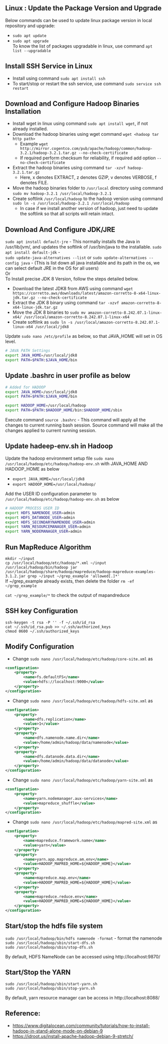## Linux : Update the Package Version and Upgrade
Below commands can be used to update linux package version in local repository and upgrade:
* `sudo apt update`  
* `sudo apt upgrade`  
To know the list of packages upgradable in linux, use command `apt list --upgradable`

## Install SSH Service in Linux 
* Install using command `sudo apt install ssh` 
* To start/stop or restart the ssh service, use command `sudo service ssh restart`

## Download and Configure Hadoop Binaries Installation
* Install wget in linux using command `sudo apt install wget`, if not already installed.  
* Download the hadoop binaries using wget command `wget <hadoop tar http path>` 
	* Example `wget http://mirror.cogentco.com/pub/apache/hadoop/common/hadoop-3.2.1/hadoop-3.2.1.tar.gz --no-check-certificate`
	* If required perform checksum for reliability, if required add option `--no-check-certificate`  
* Extract the hadoop binaries using command `tar -xzvf hadoop-3.2.1.tar.gz`   
	* Here, x denotes EXTRACT, z denotes GZIP, v denotes VERBOSE, f denotes FILE.  
* Move the hadoop binaries folder to `/usr/local` directory using command `sudo mv hadoop-3.2.1 /usr/local/hadoop-3.2.1`
* Create softlink `/usr/local/hadoop` to the hadoop version using command `sudo ln -s /usr/local/hadoop-3.2.1 /usr/local/hadoop` 
	* In case if we install another version of hadoop, just need to update the softlink so that all scripts will retain intact. 

## Download And Configure JDK/JRE
`sudo apt install default-jre` - This normally installs the Java in /usr/lib/jvm/<jdk folder>, and updates the softlink of /usr/bin/java to the installable.
`sudo apt install default-jdk` -  
`sudo update-java-alternatives --list` or  `sudo update-alternatives --config java` - (This is list down all java installable and its path in the os, we can select default JRE in the OS for all users)   
Or   
To Install precise JDK 8 Version, follow the steps detailed below.  
* Download the latest JDK8 from AWS using command 
	`wget https://corretto.aws/downloads/latest/amazon-corretto-8-x64-linux-jdk.tar.gz --no-check-certificate `
* Extract the JDK 8 binary using command `tar -xzvf amazon-corretto-8-x64-linux-jdk.tar.gz`
* Move the JDK 8 binaries to `sudo mv amazon-corretto-8.242.07.1-linux-x64/ /usr/local/amazon-corretto-8.242.07.1-linux-x64`
* Create softlink as `sudo ln -s /usr/local/amazon-corretto-8.242.07.1-linux-x64 /usr/local/jdk8`

Update `sudo nano /etc/profile` as below, so that JAVA_HOME will set in OS level.
```bash
# JAVA PATH Settings
export JAVA_HOME=/usr/local/jdk8
export PATH=$PATH:$JAVA_HOME/bin
```

## Update .bashrc in user profile as below
```bash
# Added for HADOOP
export JAVA_HOME=/usr/local/jdk8
export PATH=$PATH:$JAVA_HOME/bin

export HADOOP_HOME=/usr/local/hadoop
export PATH=$PATH:$HADOOP_HOME/bin:$HADOOP_HOME/sbin
```
Execute command `source .bashrc` - This command will apply all the changes to current running bash session. Source command will make all the changes applied to current running session.

## Update hadeep-env.sh in Hadoop 
Update the hadoop environment setup file `sudo nano /usr/local/hadoop/etc/hadoop/hadoop-env.sh` with JAVA_HOME AND HADOOP_HOME as below
* `export JAVA_HOME=/usr/local/jdk8`
* `export HADOOP_HOME=/usr/local/hadoop/`  

Add the USER ID configuration parameter to `/usr/local/hadoop/etc/hadoop/hadoop-env.sh` as below
```bash
# HADOOP PROCESS USER ID
export HDFS_NAMENODE_USER=admin
export HDFS_DATANODE_USER=admin
export HDFS_SECONDARYNAMENODE_USER=admin
export YARN_RESOURCEMANAGER_USER=admin
export YARN_NODEMANAGER_USER=admin
```

## Run MapReduce Algorithm
`mkdir ~/input`  
`cp /usr/local/hadoop/etc/hadoop/*.xml ~/input`  
`/usr/local/hadoop/bin/hadoop jar /usr/local/hadoop/share/hadoop/mapreduce/hadoop-mapreduce-examples-3.1.2.jar grep ~/input ~/grep_example 'allowed[.]*'`  
	If ~/grep_example already exists, then delete the folder `rm -ef ~/grep_example`  
	
`cat ~/grep_example/*` to check the output of mapandreduce  

## SSH key Configuration 
`ssh-keygen -t rsa -P '' -f ~/.ssh/id_rsa`  
`cat ~/.ssh/id_rsa.pub >> ~/.ssh/authorized_keys`  
`chmod 0600 ~/.ssh/authorized_keys`

## Modify Configuration
* Change `sudo nano /usr/local/hadoop/etc/hadoop/core-site.xml` as  
```xml
<configuration>
	<property>
		<name>fs.defaultFS</name>
		<value>hdfs://localhost:9000</value>
	</property>
</configuration>
```
* Change `sudo nano /usr/local/hadoop/etc/hadoop/hdfs-site.xml` as  
```xml
<configuration>
	<property>
		<name>dfs.replication</name>
		<value>1</value>
	</property>
	<property>
		<name>dfs.namenode.name.dir</name>
		<value>/home/admin/hadoop/data/namenode</value>
	</property>
	<property>
		<name>dfs.datanode.data.dir</name>
		<value>/home/admin/hadoop/data/datanode</value>
	</property>
</configuration>
``` 
* Change `sudo nano /usr/local/hadoop/etc/hadoop/yarn-site.xml` as 
```xml
<configuration>
	<property>
		<name>yarn.nodemanager.aux-services</name>
		<value>mapreduce_shuffle</value> 
	</property>
</configuration>
```
* Change `sudo nano /usr/local/hadoop/etc/hadoop/mapred-site.xml` as 
```xml
<configuration>
	<property>
		<name>mapreduce.framework.name</name>
		<value>yarn</value>
	</property>
	<property>
		<name>yarn.app.mapreduce.am.env</name>
		<value>HADOOP_MAPRED_HOME=${HADOOP_HOME}</value>
	</property>
	<property>
		<name>mapreduce.map.env</name>
		<value>HADOOP_MAPRED_HOME=${HADOOP_HOME}</value>
	</property>
	<property>
		<name>mapreduce.reduce.env</name>
		<value>HADOOP_MAPRED_HOME=${HADOOP_HOME}</value>
	</property>
</configuration>
```

## Start/stop the hdfs file system
`sudo /usr/local/hadoop/bin/hdfs namenode -format` - format the namenode   
`sudo /usr/local/hadoop/sbin/start-dfs.sh`  
`sudo /usr/local/hadoop/sbin/stop-dfs.sh`  

By default, HDFS NameNode can be accessed using http://localhost:9870/

## Start/Stop the YARN 
`sudo /usr/local/hadoop/sbin/start-yarn.sh`  
`sudo /usr/local/hadoop/sbin/stop-yarn.sh`

By default, yarn resource manager can be access in http://localhost:8088/

## Reference:
* https://www.digitalocean.com/community/tutorials/how-to-install-hadoop-in-stand-alone-mode-on-debian-9
* https://idroot.us/install-apache-hadoop-debian-9-stretch/